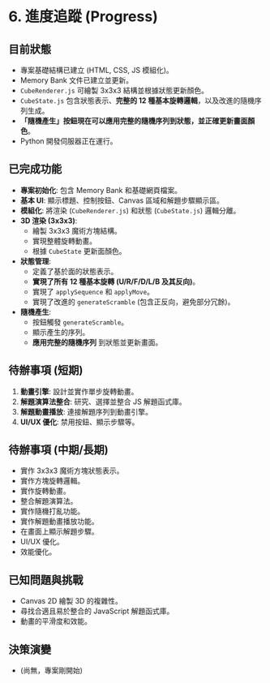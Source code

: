 # 6. 進度追蹤 (Progress)

## 目前狀態

*   專案基礎結構已建立 (HTML, CSS, JS 模組化)。
*   Memory Bank 文件已建立並更新。
*   `CubeRenderer.js` 可繪製 3x3x3 結構並根據狀態更新顏色。
*   `CubeState.js` 包含狀態表示、**完整的 12 種基本旋轉邏輯**，以及改進的隨機序列生成。
*   **「隨機產生」按鈕現在可以應用完整的隨機序列到狀態，並正確更新畫面顏色**。
*   Python 開發伺服器正在運行。

## 已完成功能

*   **專案初始化**: 包含 Memory Bank 和基礎網頁檔案。
*   **基本 UI**: 顯示標題、控制按鈕、Canvas 區域和解題步驟顯示區。
*   **模組化**: 將渲染 (`CubeRenderer.js`) 和狀態 (`CubeState.js`) 邏輯分離。
*   **3D 渲染 (3x3x3)**:
    *   繪製 3x3x3 魔術方塊結構。
    *   實現整體旋轉動畫。
    *   根據 `CubeState` 更新面顏色。
*   **狀態管理**:
    *   定義了基於面的狀態表示。
    *   **實現了所有 12 種基本旋轉 (U/R/F/D/L/B 及其反向)**。
    *   實現了 `applySequence` 和 `applyMove`。
    *   實現了改進的 `generateScramble` (包含正反向，避免部分冗餘)。
*   **隨機產生**:
    *   按鈕觸發 `generateScramble`。
    *   顯示產生的序列。
    *   **應用完整的隨機序列** 到狀態並更新畫面。

## 待辦事項 (短期)

1.  **動畫引擎**: 設計並實作單步旋轉動畫。
2.  **解題演算法整合**: 研究、選擇並整合 JS 解題函式庫。
3.  **解題動畫播放**: 連接解題序列到動畫引擎。
4.  **UI/UX 優化**: 禁用按鈕、顯示步驟等。

## 待辦事項 (中期/長期)

*   實作 3x3x3 魔術方塊狀態表示。
*   實作方塊旋轉邏輯。
*   實作旋轉動畫。
*   整合解題演算法。
*   實作隨機打亂功能。
*   實作解題動畫播放功能。
*   在畫面上顯示解題步驟。
*   UI/UX 優化。
*   效能優化。

## 已知問題與挑戰

*   Canvas 2D 繪製 3D 的複雜性。
*   尋找合適且易於整合的 JavaScript 解題函式庫。
*   動畫的平滑度和效能。

## 決策演變

*   (尚無，專案剛開始)
